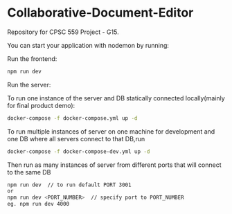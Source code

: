 # Collaborative-Document-Editor
Repository for CPSC 559 Project - G15.

You can start your application with nodemon by running:

Run the frontend:

```bash
npm run dev
```

Run the server:

To run one instance of the server and DB statically connected locally(mainly for final product demo):
```bash
docker-compose -f docker-compose.yml up -d
```


To run multiple instances of server on one machine for development and one DB where all servers connect to that DB,run
```bash
docker-compose -f docker-compose-dev.yml up -d
```
Then run as many instances of server from different ports that will
connect to the same DB
```bash
npm run dev  // to run default PORT 3001
or
npm run dev <PORT_NUMBER>  // specify port to PORT_NUMBER
eg. npm run dev 4000
```
